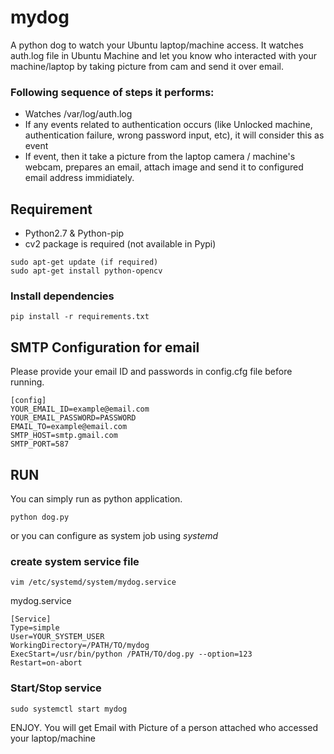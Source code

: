 # mydog
A python dog to watch your Ubuntu laptop/machine access.
It watches auth.log file in Ubuntu Machine and let you know who interacted with your machine/laptop by taking picture from cam and send it over email.

### Following sequence of steps it performs:
* Watches /var/log/auth.log
* If any events related to authentication occurs (like Unlocked machine, authentication failure, wrong password input, etc), it will consider this as event
* If event, then it take a picture from the laptop camera / machine's webcam, prepares an email, attach image and send it to configured email address immidiately.

## Requirement
- Python2.7 & Python-pip
- cv2 package is required (not available in Pypi)
```
sudo apt-get update (if required)
sudo apt-get install python-opencv
```
### Install dependencies
```
pip install -r requirements.txt
```

## SMTP Configuration for email
Please provide your email ID and passwords in config.cfg file before running.
```
[config]
YOUR_EMAIL_ID=example@email.com
YOUR_EMAIL_PASSWORD=PASSWORD
EMAIL_TO=example@email.com
SMTP_HOST=smtp.gmail.com
SMTP_PORT=587
```


## RUN
You can simply run as python application.
```
python dog.py
```
or you can configure as system job using *systemd*

### create system service file
```
vim /etc/systemd/system/mydog.service
```
mydog.service
```
[Service]
Type=simple
User=YOUR_SYSTEM_USER
WorkingDirectory=/PATH/TO/mydog
ExecStart=/usr/bin/python /PATH/TO/dog.py --option=123
Restart=on-abort
```

### Start/Stop service
```
sudo systemctl start mydog
```

ENJOY.  You will get Email with Picture of a person attached who accessed your laptop/machine 


